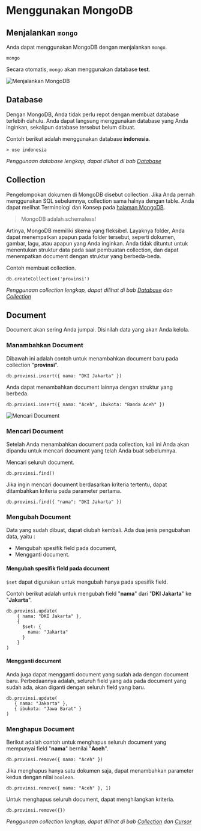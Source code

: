 # Menggunakan MongoDB


## Menjalankan `mongo`
Anda dapat menggunakan MongoDB dengan menjalankan `mongo`.

    mongo
    

Secara otomatis, `mongo` akan menggunakan database **test**.

![Menjalankan MongoDB](https://dl.dropboxusercontent.com/u/83581209/mongodb-untuk-indonesia/assets/menggunakan_mongodb.1.png)

## Database

Dengan MongoDB, Anda tidak perlu repot dengan membuat database terlebih dahulu. Anda dapat langsung menggunakan database yang Anda inginkan, sekalipun database tersebut belum dibuat.

Contoh berikut adalah menggunakan database **indonesia**.

    > use indonesia


*Penggunaan database lengkap, dapat dilihat di bab [Database](database.md)*

## Collection

Pengelompokan dokumen di MongoDB disebut collection. Jika Anda pernah menggunakan SQL sebelumnya, collection sama halnya dengan table. Anda dapat melihat Terminologi dan Konsep pada [halaman MongoDB](mongodb.md).

> MongoDB adalah schemaless!

Artinya, MongoDB memiliki skema yang fleksibel. Layaknya folder, Anda dapat menempatkan apapun pada folder tersebut, seperti dokumen, gambar, lagu, atau apapun yang Anda inginkan. Anda tidak dituntut untuk menentukan struktur data pada saat pembuatan collection, dan dapat menempatkan document dengan struktur yang berbeda-beda.

Contoh membuat collection.

    db.createCollection('provinsi')

*Penggunaan collection lengkap, dapat dilihat di bab [Database](database.md) dan [Collection](collection.md)*

## Document

Document akan sering Anda jumpai. Disinilah data yang akan Anda kelola.


### Manambahkan Document

Dibawah ini adalah contoh untuk menambahkan document baru pada collection "**provinsi**".

    db.provinsi.insert({ nama: "DKI Jakarta" })
    
Anda dapat menambahkan document lainnya dengan struktur yang berbeda.

    db.provinsi.insert({ nama: "Aceh", ibukota: "Banda Aceh" })
    
![Mencari Document](https://dl.dropboxusercontent.com/u/83581209/mongodb-untuk-indonesia/assets/menggunakan_mongodb.2.png)

### Mencari Document

Setelah Anda menambahkan document pada collection, kali ini Anda akan dipandu untuk mencari document yang telah Anda buat sebelumnya.

Mencari seluruh document.

    db.provinsi.find()

Jika ingin mencari document berdasarkan kriteria tertentu, dapat ditambahkan kriteria pada parameter pertama.

    db.provinsi.find({ "nama": "DKI Jakarta" })


### Mengubah Document

Data yang sudah dibuat, dapat diubah kembali. Ada dua jenis pengubahan data, yaitu :

- Mengubah spesifik field pada document,
- Mengganti document.


#### Mengubah spesifik field pada document

`$set` dapat digunakan untuk mengubah hanya pada spesifik field.

Contoh berikut adalah untuk mengubah field "**nama**" dari "**DKI Jakarta**" ke "**Jakarta**".

    db.provinsi.update(
        { nama: "DKI Jakarta" },
        {
          $set: {
            nama: "Jakarta"
          }
        }
    )
    
    
#### Mengganti document

Anda juga dapat mengganti document yang sudah ada dengan document baru. Perbedaannya adalah, seluruh field yang ada pada document yang sudah ada, akan diganti dengan seluruh field yang baru.


    db.provinsi.update(
       { nama: "Jakarta" },
       { ibukota: "Jawa Barat" }
    )


### Menghapus Document

Berikut adalah contoh untuk menghapus seluruh document yang mempunyai field "**nama**" bernilai "**Aceh**".

    db.provinsi.remove({ nama: "Aceh" })

Jika menghapus hanya satu dokumen saja, dapat menambahkan parameter kedua dengan nilai `boolean`.

    db.provinsi.remove({ nama: "Aceh" }, 1)
    
Untuk menghapus seluruh document, dapat menghilangkan kriteria.

    db.provinsi.remove({})

*Penggunaan collection lengkap, dapat dilihat di bab [Collection](collection.md) dan [Cursor](cursor.md)*













